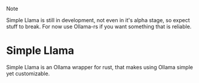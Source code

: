 > [!NOTE]
> Simple Llama is still in development, not even in it's alpha stage, so expect stuff to break.
> For now use Ollama-rs if you want something that is reliable.
# Simple Llama
Simple Llama is an Ollama wrapper for rust, that makes using Ollama simple yet customizable.

